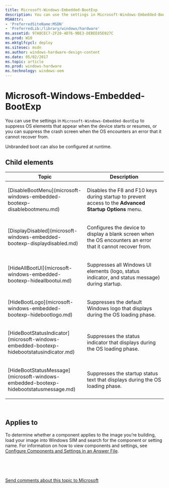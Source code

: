 ```yaml
---
title: Microsoft-Windows-Embedded-BootExp
description: You can use the settings in Microsoft-Windows-Embedded-BootExp to suppress OS elements that appear when the device starts or resumes, or you can suppress the crash screen when the OS encounters an error that it cannot recover from.
MSHAttr:
- 'PreferredSiteName:MSDN'
- 'PreferredLib:/library/windows/hardware'
ms.assetid: 97A8CEC7-2F28-4D76-9BE3-DEBEE85E027C
ms.prod: W10
ms.mktglfcycl: deploy
ms.sitesec: msdn
ms.author: windows-hardware-design-content
ms.date: 05/02/2017
ms.topic: article
ms.prod: windows-hardware
ms.technology: windows-oem
---
```


# Microsoft-Windows-Embedded-BootExp


You can use the settings in `Microsoft-Windows-Embedded-BootExp` to suppress OS elements that appear when the device starts or resumes, or you can suppress the crash screen when the OS encounters an error that it cannot recover from.

Unbranded boot can also be configured at runtime.

## Child elements


<table>
<colgroup>
<col width="50%" />
<col width="50%" />
</colgroup>
<thead>
<tr class="header">
<th>Topic</th>
<th>Description</th>
</tr>
</thead>
<tbody>
<tr class="odd">
<td><p>[DisableBootMenu](microsoft-windows-embedded-bootexp-disablebootmenu.md)</p></td>
<td><p>Disables the F8 and F10 keys during startup to prevent access to the <strong>Advanced Startup Options</strong> menu.</p></td>
</tr>
<tr class="even">
<td><p>[DisplayDisabled](microsoft-windows-embedded-bootexp-displaydisabled.md)</p></td>
<td><p>Configures the device to display a blank screen when the OS encounters an error that it cannot recover from.</p></td>
</tr>
<tr class="odd">
<td><p>[HideAllBootUI](microsoft-windows-embedded-bootexp-hideallbootui.md)</p></td>
<td><p>Suppresses all Windows UI elements (logo, status indicator, and status message) during startup.</p></td>
</tr>
<tr class="even">
<td><p>[HideBootLogo](microsoft-windows-embedded-bootexp-hidebootlogo.md)</p></td>
<td><p>Suppresses the default Windows logo that displays during the OS loading phase.</p></td>
</tr>
<tr class="odd">
<td><p>[HideBootStatusIndicator](microsoft-windows-embedded-bootexp-hidebootstatusindicator.md)</p></td>
<td><p>Suppresses the status indicator that displays during the OS loading phase.</p></td>
</tr>
<tr class="even">
<td><p>[HideBootStatusMessage](microsoft-windows-embedded-bootexp-hidebootstatusmessage.md)</p></td>
<td><p>Suppresses the startup status text that displays during the OS loading phase.</p></td>
</tr>
</tbody>
</table>

 

## Applies to


To determine whether a component applies to the image you’re building, load your image into Windows SIM and search for the component or setting name. For information on how to view components and settings, see [Configure Components and Settings in an Answer File](https://msdn.microsoft.com/library/windows/hardware/dn915078).

 

 

[Send comments about this topic to Microsoft](mailto:wsddocfb@microsoft.com?subject=Documentation%20feedback%20%5Bp_unattend\p_unattend%5D:%20Microsoft-Windows-Embedded-BootExp%20%20RELEASE:%20%2810/3/2016%29&body=%0A%0APRIVACY%20STATEMENT%0A%0AWe%20use%20your%20feedback%20to%20improve%20the%20documentation.%20We%20don't%20use%20your%20email%20address%20for%20any%20other%20purpose,%20and%20we'll%20remove%20your%20email%20address%20from%20our%20system%20after%20the%20issue%20that%20you're%20reporting%20is%20fixed.%20While%20we're%20working%20to%20fix%20this%20issue,%20we%20might%20send%20you%20an%20email%20message%20to%20ask%20for%20more%20info.%20Later,%20we%20might%20also%20send%20you%20an%20email%20message%20to%20let%20you%20know%20that%20we've%20addressed%20your%20feedback.%0A%0AFor%20more%20info%20about%20Microsoft's%20privacy%20policy,%20see%20http://privacy.microsoft.com/default.aspx. "Send comments about this topic to Microsoft")




